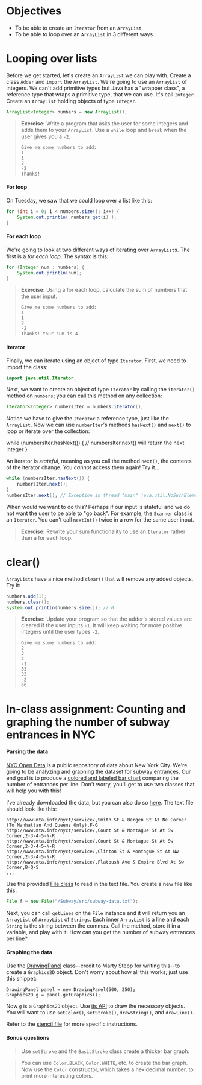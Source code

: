 # Objectives
- To be able to create an `Iterator` from an `ArrayList`.
- To be able to loop over an `ArrayList` in 3 different ways.


# Looping over lists

Before we get started, let's create an `ArrayList` we can play with. Create a class `Adder` and `import` the `ArrayList`. We're going to use an `ArrayList` of integers. We can't add primitive types but Java has a "wrapper class", a reference type that wraps a primitive type, that we can use. It's call `Integer`. Create an `ArrayList` holding objects of type `Integer`.

```java
ArrayList<Integer> numbers = new ArrayList();
```

> **Exercise:** Write a program that asks the user for some integers and adds them to your `ArrayList`. Use a `while` loop and `break` when the user gives you a `-2`.
> ``` 
> Give me some numbers to add:
> 1
> 1
> 2
> -2
> Thanks!
>```

#### For loop

On Tuesday, we saw that we could loop over a list like this:

```java
for (int i = 0; i < numbers.size(); i++) {
    System.out.println( numbers.get(i) );
}
```

#### For each loop

We're going to look at two different ways of iterating over `ArrayList`s. The first is a *for each loop*. The syntax is this:

```java
for (Integer num : numbers) {
    System.out.println(num);
}
```

> **Exercise:** Using a for each loop, calculate the sum of numbers that the user input.
> ```
> Give me some numbers to add:
> 1
> 1
> 2
> -2
> Thanks! Your sum is 4.
>```

#### Iterator

Finally, we can iterate using an object of type `Iterator`. First, we need to import the class:

```java
import java.util.Iterator;
```

Next, we want to create an object of type `Iterator` by calling the `iterator()` method on `numbers`; you can call this method on any collection:

```java
Iterator<Integer> numbersIter = numbers.iterator();
```

Notice we have to give the `Iterator` a reference type, just like the `ArrayList`. Now we can use `numberIter`'s methods `hasNext()` and `next()` to loop or iterate over the collection:

while (numbersIter.hasNext()) {
    // numbersIter.next() will return the next integer
}

An iterator is *stateful*, meaning as you call the method `next()`, the contents of the iterator change. You *cannot* access them again! Try it...

```java
while (numbersIter.hasNext()) {
    numbersIter.next();
}
numbersIter.next(); // Exception in thread "main" java.util.NoSuchElementException
```

When would we want to do this? Perhaps if our input is stateful and we do not want the user to be able to "go back". For example, the `Scanner` class is an `Iterator`. You can't call `nextInt()` twice in a row for the same user input.

> **Exercise:** Rewrite your sum functionality to use an `Iterator` rather than a for each loop.

# clear()

`ArrayList`s have a nice method `clear()` that will remove any added objects. Try it:

```java
numbers.add(1);
numbers.clear();
System.out.println(numbers.size()); // 0
```

> **Exercise:** Update your program so that the adder's stored values are cleared if the user inputs `-1`. It will keep waiting for more positive integers until the user types `-2`.
> ```
> Give me some numbers to add:
> 2
> 3
> 4
> -1
> 33
> 33
> -2
> 66

# In-class assignment: Counting and graphing the number of subway entrances in NYC

#### Parsing the data

[NYC Open Data](https://nycopendata.socrata.com/) is a public repository of data about New York City. We're going to be analyzing and graphing the dataset for [subway entrances](https://data.cityofnewyork.us/Transportation/Subway-Entrances/drex-xx56). Our end goal is to produce a [colored and labeled bar chart](https://github.com/accesscode-2-1/unit-0/blob/master/in-class%20exercise%20solutions/Subway/subway-bar-chart.png) comparing the number of entrances per line. Don't worry, you'll get to use two classes that will help you with this!

I've already downloaded the data, but you can also do so [here](https://github.com/accesscode-2-1/unit-0/blob/master/in-class%20exercise%20solutions/Subway/subway-data.txt). The text file should look like this:

```
http://www.mta.info/nyct/service/,Smith St & Bergen St At Ne Corner (To Manhattan And Queens Only),F-G
http://www.mta.info/nyct/service/,Court St & Montague St At Sw Corner,2-3-4-5-N-R
http://www.mta.info/nyct/service/,Court St & Montague St At Sw Corner,2-3-4-5-N-R
http://www.mta.info/nyct/service/,Clinton St & Montague St At Nw Corner,2-3-4-5-N-R
http://www.mta.info/nyct/service/,Flatbush Ave & Empire Blvd At Sw Corner,B-Q-S
...
```

Use the provided [File class](https://github.com/accesscode-2-1/unit-0/blob/master/in-class%20exercise%20solutions/Subway/File.java) to read in the text file. You create a new file like this:

```java
File f = new File("/Subway/src/subway-data.txt");
```

Next, you can call `getLines` on the `File` instance and it will return you an `ArrayList` of `ArrayList` of `Strings`. Each inner `ArrayList` is a line and each `String` is the string between the commas. Call the method, store it in a variable, and play with it. How can you get the number of subway entrances per line?

#### Graphing the data

Use the [DrawingPanel](https://github.com/accesscode-2-1/unit-0/blob/master/in-class%20exercise%20solutions/Subway/DrawingPanel.java) class--credit to Marty Stepp for writing this--to create a `Graphics2D` object. Don't worry about how all this works; just use this snippet:

```
DrawingPanel panel = new DrawingPanel(500, 250);
Graphics2D g = panel.getGraphics();
```

Now `g` is a `Graphics2D` object. Use [its API](http://docs.oracle.com/javase/7/docs/api/java/awt/Graphics2D.html) to draw the necessary objects. You will want to use `setColor()`, `setStroke()`, `drawString()`, and `drawLine()`.

Refer to the [stencil file](https://github.com/accesscode-2-1/unit-0/blob/master/in-class%20exercise%20solutions/Subway/Subway.java) for more specific instructions.

#### Bonus questions

> Use `setStroke` and the `BasicStroke` class create a thicker bar graph.

> You can use `Color.BLACK`, `Color.WHITE`, etc. to create the bar graph. Now use the `Color` constructor, which takes a hexidecimal number, to print more interesting colors.
